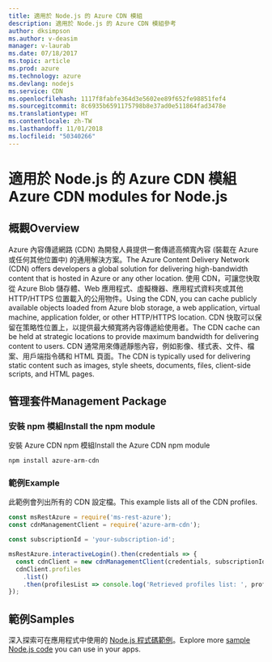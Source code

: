 ```yaml
---
title: 適用於 Node.js 的 Azure CDN 模組
description: 適用於 Node.js 的 Azure CDN 模組參考
author: dksimpson
ms.author: v-deasim
manager: v-laurab
ms.date: 07/18/2017
ms.topic: article
ms.prod: azure
ms.technology: azure
ms.devlang: nodejs
ms.service: CDN
ms.openlocfilehash: 1117f8fabfe364d3e5602ee89f652fe98851fef4
ms.sourcegitcommit: 8c6935b6591175798b8e37ad0e511864fad3478e
ms.translationtype: HT
ms.contentlocale: zh-TW
ms.lasthandoff: 11/01/2018
ms.locfileid: "50340266"
---
```

# <a name="azure-cdn-modules-for-nodejs"></a><span data-ttu-id="3f109-103">適用於 Node.js 的 Azure CDN 模組</span><span class="sxs-lookup"><span data-stu-id="3f109-103">Azure CDN modules for Node.js</span></span>

## <a name="overview"></a><span data-ttu-id="3f109-104">概觀</span><span class="sxs-lookup"><span data-stu-id="3f109-104">Overview</span></span>

<span data-ttu-id="3f109-105">Azure 內容傳遞網路 (CDN) 為開發人員提供一套傳遞高頻寬內容 (裝載在 Azure 或任何其他位置中) 的通用解決方案。</span><span class="sxs-lookup"><span data-stu-id="3f109-105">The Azure Content Delivery Network (CDN) offers developers a global solution for delivering high-bandwidth content that is hosted in Azure or any other location.</span></span> <span data-ttu-id="3f109-106">使用 CDN，可讓您快取從 Azure Blob 儲存體、Web 應用程式、虛擬機器、應用程式資料夾或其他 HTTP/HTTPS 位置載入的公用物件。</span><span class="sxs-lookup"><span data-stu-id="3f109-106">Using the CDN, you can cache publicly available objects loaded from Azure blob storage, a web application, virtual machine, application folder, or other HTTP/HTTPS location.</span></span> <span data-ttu-id="3f109-107">CDN 快取可以保留在策略性位置上，以提供最大頻寬將內容傳遞給使用者。</span><span class="sxs-lookup"><span data-stu-id="3f109-107">The CDN cache can be held at strategic locations to provide maximum bandwidth for delivering content to users.</span></span> <span data-ttu-id="3f109-108">CDN 通常用來傳遞靜態內容，例如影像、樣式表、文件、檔案、用戶端指令碼和 HTML 頁面。</span><span class="sxs-lookup"><span data-stu-id="3f109-108">The CDN is typically used for delivering static content such as images, style sheets, documents, files, client-side scripts, and HTML pages.</span></span>

## <a name="management-package"></a><span data-ttu-id="3f109-109">管理套件</span><span class="sxs-lookup"><span data-stu-id="3f109-109">Management Package</span></span>

### <a name="install-the-npm-module"></a><span data-ttu-id="3f109-110">安裝 npm 模組</span><span class="sxs-lookup"><span data-stu-id="3f109-110">Install the npm module</span></span>

<span data-ttu-id="3f109-111">安裝 Azure CDN npm 模組</span><span class="sxs-lookup"><span data-stu-id="3f109-111">Install the Azure CDN npm module</span></span>

```bash
npm install azure-arm-cdn
```

### <a name="example"></a><span data-ttu-id="3f109-112">範例</span><span class="sxs-lookup"><span data-stu-id="3f109-112">Example</span></span>

<span data-ttu-id="3f109-113">此範例會列出所有的 CDN 設定檔。</span><span class="sxs-lookup"><span data-stu-id="3f109-113">This example lists all of the CDN profiles.</span></span>

```javascript
const msRestAzure = require('ms-rest-azure');
const cdnManagementClient = require('azure-arm-cdn');

const subscriptionId = 'your-subscription-id';

msRestAzure.interactiveLogin().then(credentials => {
  const cdnClient = new cdnManagementClient(credentials, subscriptionId);
  cdnClient.profiles
    .list()
    .then(profilesList => console.log('Retrieved profiles list: ', profilesList));
});
```

## <a name="samples"></a><span data-ttu-id="3f109-114">範例</span><span class="sxs-lookup"><span data-stu-id="3f109-114">Samples</span></span>

<span data-ttu-id="3f109-115">深入探索可在應用程式中使用的 [Node.js 程式碼範例](https://azure.microsoft.com/resources/samples/?platform=nodejs)。</span><span class="sxs-lookup"><span data-stu-id="3f109-115">Explore more [sample Node.js code](https://azure.microsoft.com/resources/samples/?platform=nodejs) you can use in your apps.</span></span>
